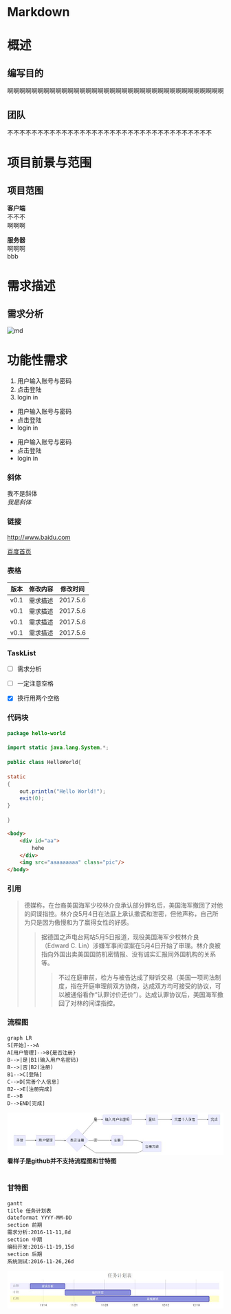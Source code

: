 # Markdown
  
  
# 概述
## 编写目的 
啊啊啊啊啊啊啊啊啊啊啊啊啊啊啊啊啊啊啊啊啊啊啊啊啊啊啊啊啊啊啊啊啊啊啊啊
## 团队
不不不不不不不不不不不不不不不不不不不不不不不不不不不不不不不不不不
# 项目前景与范围
## 项目范围
**客户端**  
不不不  
啊啊啊  
  
**服务器**  
啊啊啊  
bbb  
# 需求描述
## 需求分析
![md](http://pic6.huitu.com/res/20130116/84481_20130116142820494200_1.jpg)
# 功能性需求
1. 用户输入账号与密码
2. 点击登陆
2. login in
  
- 用户输入账号与密码
- 点击登陆
- login in
  
+ 用户输入账号与密码
+ 点击登陆
+ login in
  
  
  
  
 
### 斜体
我不是斜体  
*我是斜体*
  
  
  
### 链接
<http://www.baidu.com>
  
  
[百度首页](http://www.baidu.com)
  
  
  
### 表格
版本|修改内容|修改时间
----|---|---
v0.1| 需求描述|2017.5.6
v0.1| 需求描述|2017.5.6
v0.1| 需求描述|2017.5.6
v0.1| 需求描述|2017.5.6
  
  
  
### TaskList
- [ ] 需求分析
- [ ] 一定注意空格
- [x] 换行用两个空格
  
  
  
### 代码块
```java
package hello-world

import static java.lang.System.*;

public class HelloWorld{

static
{
    out.println("Hello World!");
    exit(0);
}

}
```
  
  
```html
<body>
    <div id="aa">
        hehe
    </div>
    <img src="aaaaaaaaa" class="pic"/>
</body>
```
  
  
  
### 引用
> 德媒称，在台裔美国海军少校林介良承认部分罪名后，美国海军撤回了对他的间谍指控。林介良5月4日在法庭上承认撒谎和泄密，但他声称，自己所为只是因为傲慢和为了赢得女性的好感。
>> 据德国之声电台网站5月5日报道，现役美国海军少校林介良（Edward C. Lin）涉嫌军事间谍案在5月4日开始了审理。林介良被指向外国出卖美国国防机密情报、没有诚实汇报同外国机构的关系等。
>>> 不过在庭审前，检方与被告达成了辩诉交易（美国一项司法制度，指在开庭审理前双方协商，达成双方均可接受的协议，可以被通俗看作“认罪讨价还价”）。达成认罪协议后，美国海军撤回了对林的间谍指控。

  
  
  
### 流程图
```
graph LR
S[开始]-->A
A[用户管理]-->B{是否注册}
B-->|是|B1(输入用户名密码)
B-->|否|B2(注册)
B1-->C[登陆]
C-->D[完善个人信息]
B2-->E[注册完成]
E-->B
D-->END[完成]
```
![md](https://github.com/jacket12356/Markdown/blob/master/a/1.png)  
**看样子是github并不支持流程图和甘特图**  
  
  
### 甘特图
```
gantt
title 任务计划表
dateformat YYYY-MM-DD
section 前期
需求分析:2016-11-11,8d
section 中期
编码开发:2016-11-19,15d
section 后期
系统测试:2016-11-26,26d
```
![md](https://github.com/jacket12356/Markdown/blob/master/a/2.png)  
